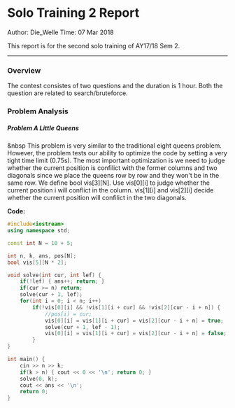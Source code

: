 # Solo Training 2 Report

Author: Die_Welle
Time: 07 Mar 2018

This report is for the second solo training of AY17/18 Sem 2.

***

### Overview

The contest consistes of two questions and the duration is 1 hour. Both the question are related to search/bruteforce.

### Problem Analysis

##### Problem A Little Queens
&nbsp
This problem is very similar to the traditional eight queens problem. However, the problem tests our ability to optimize the code by setting a very tight time limit (0.75s).
The most important optimization is we need to judge whether the current position is confilict with the former columns and two diagonals since we place the queens row by row and they won't be in the same row.
We define bool vis[3][N]. Use vis[0][i] to judge whether the current position i will conflict in the column. vis[1][i] and vis[2][i] decide whether the current position will confilict in the two diagonals.

**Code:**
```cpp
#include<iostream>
using namespace std;

const int N = 10 + 5;

int n, k, ans, pos[N];
bool vis[5][N * 2];

void solve(int cur, int lef) {
    if(!lef) { ans++; return; }
    if(cur >= n) return;
    solve(cur + 1, lef);
    for(int i = 0; i < n; i++)
        if(!vis[0][i] && !vis[1][i + cur] && !vis[2][cur - i + n]) {
            //pos[i] = cur;
            vis[0][i] = vis[1][i + cur] = vis[2][cur - i + n] = true;
            solve(cur + 1, lef - 1);
            vis[0][i] = vis[1][i + cur] = vis[2][cur - i + n] = false;
        }
}

int main() {
    cin >> n >> k;
    if(k > n) { cout << 0 << '\n'; return 0; }
    solve(0, k);
    cout << ans << '\n';
    return 0;
}
```
